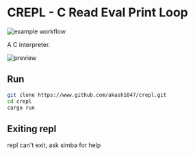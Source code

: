 # CREPL - C Read Eval Print Loop

![example workflow](https://github.com/akash1047/crepl/actions/workflows/rust.yml/badge.svg)

A C interpreter.

![preview](./preview.gif)

## Run

```bash
git clone https://www.github.com/akash1047/crepl.git
cd crepl
cargo run
```

## Exiting repl

repl can't exit, ask simba for help

